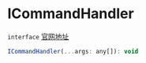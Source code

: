 # ICommandHandler
`interface` [官网地址](https://microsoft.github.io/monaco-editor/docs.html#interfaces/editor.ICommandHandler.html)

```javascript
ICommandHandler(...args: any[]): void
```